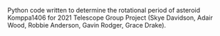 Python code written to determine the rotational period of asteroid Komppa1406 for 2021 Telescope Group Project (Skye Davidson, Adair Wood, Robbie Anderson, Gavin Rodger, Grace Drake).
